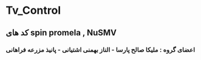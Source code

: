 # Tv_Control
## کد های spin promela , NuSMV

### اعضای گروه : ملیکا صالح پارسا - الناز بهمنی اشتیانی - پانیذ مزرعه فراهانی

